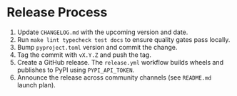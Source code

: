# Release Process

1. Update `CHANGELOG.md` with the upcoming version and date.
2. Run `make lint typecheck test docs` to ensure quality gates pass locally.
3. Bump `pyproject.toml` version and commit the change.
4. Tag the commit with `vX.Y.Z` and push the tag.
5. Create a GitHub release. The `release.yml` workflow builds wheels and publishes to PyPI using `PYPI_API_TOKEN`.
6. Announce the release across community channels (see `README.md` launch plan).
